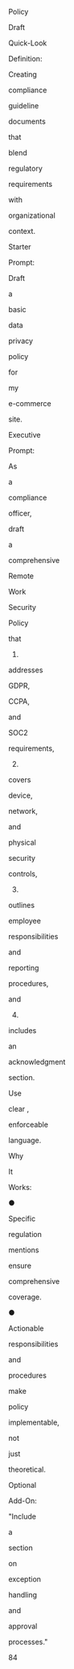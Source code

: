 Policy
 
Draft
 
Quick-Look
 
Definition:
 
Creating
 
compliance
 
guideline
 
documents
 
that
 
blend
 
regulatory
 
requirements
 
with
 
organizational
 
context.
 
Starter
 
Prompt:
 
Draft
 
a
 
basic
 
data
 
privacy
 
policy
 
for
 
my
 
e-commerce
 
site.
 
Executive
 
Prompt:
 
As
 
a
 
compliance
 
officer,
 
draft
 
a
 
comprehensive
 
Remote
 
Work
 
Security
 
Policy
 
that
 
1)
 
addresses
 
GDPR,
 
CCPA,
 
and
 
SOC2
 
requirements,
 
2)
 
covers
 
device,
 
network,
 
and
 
physical
 
security
 
controls,
 
3)
 
outlines
 
employee
 
responsibilities
 
and
 
reporting
 
procedures,
 
and
 
4)
 
includes
 
an
 
acknowledgment
 
section.
 
Use
 
clear ,
 
enforceable
 
language.
 
Why
 
It
 
Works:
 
●
 
Specific
 
regulation
 
mentions
 
ensure
 
comprehensive
 
coverage.
 
●
 
Actionable
 
responsibilities
 
and
 
procedures
 
make
 
policy
 
implementable,
 
not
 
just
 
theoretical.
 
Optional
 
Add-On:
 
"Include
 
a
 
section
 
on
 
exception
 
handling
 
and
 
approval
 
processes."
 
 
84
 
 